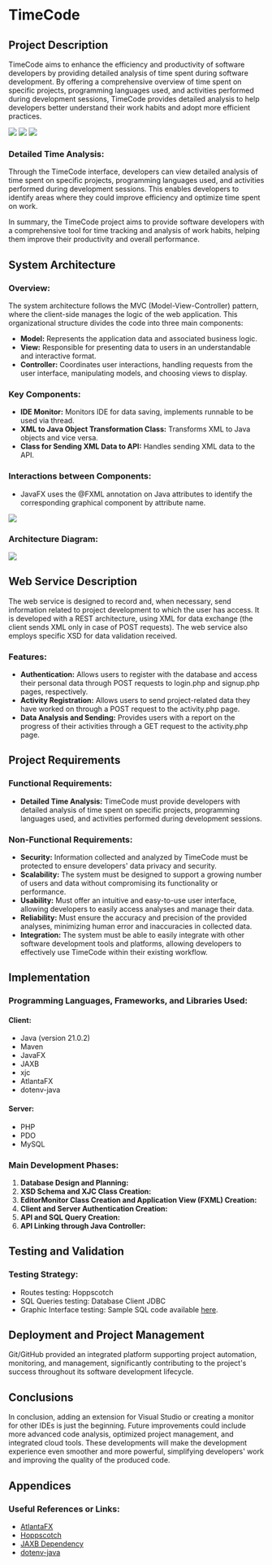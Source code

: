 # TimeCode

## Project Description
TimeCode aims to enhance the efficiency and productivity of software developers by providing detailed analysis of time spent during software development. By offering a comprehensive overview of time spent on specific projects, programming languages used, and activities performed during development sessions, TimeCode provides detailed analysis to help developers better understand their work habits and adopt more efficient practices.

<img src="https://i.ibb.co/7NFcHzD/Time-Code-01-04-2024-20-20-32.png" />
<img src="https://i.ibb.co/RQtjWNP/Time-Code-01-04-2024-20-21-23.png" />
<img src="https://i.ibb.co/3sSwpZf/Windows-Power-Shell-01-04-2024-20-22-03.png" />

### Detailed Time Analysis:
Through the TimeCode interface, developers can view detailed analysis of time spent on specific projects, programming languages used, and activities performed during development sessions. This enables developers to identify areas where they could improve efficiency and optimize time spent on work.

In summary, the TimeCode project aims to provide software developers with a comprehensive tool for time tracking and analysis of work habits, helping them improve their productivity and overall performance.

## System Architecture
### Overview:
The system architecture follows the MVC (Model-View-Controller) pattern, where the client-side manages the logic of the web application. This organizational structure divides the code into three main components:
- **Model:** Represents the application data and associated business logic.
- **View:** Responsible for presenting data to users in an understandable and interactive format.
- **Controller:** Coordinates user interactions, handling requests from the user interface, manipulating models, and choosing views to display.

### Key Components:
- **IDE Monitor:** Monitors IDE for data saving, implements runnable to be used via thread.
- **XML to Java Object Transformation Class:** Transforms XML to Java objects and vice versa.
- **Class for Sending XML Data to API:** Handles sending XML data to the API.

### Interactions between Components:
- JavaFX uses the @FXML annotation on Java attributes to identify the corresponding graphical component by attribute name.

<img src="https://i.ibb.co/PmRPvt7/code.png" />

### Architecture Diagram:
<img src="https://i.ibb.co/m61F82M/Untitled-Diagram-1.png" />

## Web Service Description
The web service is designed to record and, when necessary, send information related to project development to which the user has access. It is developed with a REST architecture, using XML for data exchange (the client sends XML only in case of POST requests). The web service also employs specific XSD for data validation received.

### Features:
- **Authentication:** Allows users to register with the database and access their personal data through POST requests to login.php and signup.php pages, respectively.
- **Activity Registration:** Allows users to send project-related data they have worked on through a POST request to the activity.php page.
- **Data Analysis and Sending:** Provides users with a report on the progress of their activities through a GET request to the activity.php page.

## Project Requirements
### Functional Requirements:
- **Detailed Time Analysis:** TimeCode must provide developers with detailed analysis of time spent on specific projects, programming languages used, and activities performed during development sessions.
### Non-Functional Requirements:
- **Security:** Information collected and analyzed by TimeCode must be protected to ensure developers' data privacy and security.
- **Scalability:** The system must be designed to support a growing number of users and data without compromising its functionality or performance.
- **Usability:** Must offer an intuitive and easy-to-use user interface, allowing developers to easily access analyses and manage their data.
- **Reliability:** Must ensure the accuracy and precision of the provided analyses, minimizing human error and inaccuracies in collected data.
- **Integration:** The system must be able to easily integrate with other software development tools and platforms, allowing developers to effectively use TimeCode within their existing workflow.

## Implementation
### Programming Languages, Frameworks, and Libraries Used:
#### Client:
- Java (version 21.0.2)
- Maven
- JavaFX
- JAXB
- xjc
- AtlantaFX
- dotenv-java

#### Server:
- PHP
- PDO
- MySQL

### Main Development Phases:
1. **Database Design and Planning:**
2. **XSD Schema and XJC Class Creation:**
3. **EditorMonitor Class Creation and Application View (FXML) Creation:**
4. **Client and Server Authentication Creation:**
5. **API and SQL Query Creation:**
6. **API Linking through Java Controller:**

## Testing and Validation
### Testing Strategy:
- Routes testing: Hoppscotch
- SQL Queries testing: Database Client JDBC
- Graphic Interface testing: Sample SQL code available [here](https://github.com/mzyxnuel/TimeCode/blob/master/.tests/sample-test.sql).

## Deployment and Project Management
Git/GitHub provided an integrated platform supporting project automation, monitoring, and management, significantly contributing to the project's success throughout its software development lifecycle.

## Conclusions
In conclusion, adding an extension for Visual Studio or creating a monitor for other IDEs is just the beginning. Future improvements could include more advanced code analysis, optimized project management, and integrated cloud tools. These developments will make the development experience even smoother and more powerful, simplifying developers' work and improving the quality of the produced code.

## Appendices
### Useful References or Links:
- [AtlantaFX](https://mkpaz.github.io/atlantafx/)
- [Hoppscotch](https://hoppscotch.com/)
- [JAXB Dependency](https://mvnrepository.com/artifact/jakarta.xml.bind/jakarta.xml.bind-api)
- [dotenv-java](https://github.com/cdimascio/dotenv-java)

